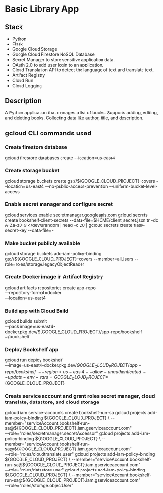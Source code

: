 
# Basic Library App

## Stack

* Python
* Flask
* Google Cloud Storage
* Google Cloud Firestore NoSQL Database
* Secret Manager to store sensitive application data.
* OAuth 2.0 to add user login to an application.
* Cloud Translation API to detect the language of text and translate text.
* Artifact Registry
* Cloud Run
* Cloud Logging

## Description
A Python application that manages a list of books. Supports adding, editing, and deleting books. Collecting data like author, title, and description.

## gcloud CLI commands used
### Create firestore database
gcloud firestore databases create --location=us-east4
### Create storage bucket
gcloud storage buckets create gs://${GOOGLE_CLOUD_PROJECT}-covers --location=us-east4 --no-public-access-prevention --uniform-bucket-level-access

### Enable secret manager and configure secret
gcloud services enable secretmanager.googleapis.com
gcloud secrets create bookshelf-client-secrets --data-file=$HOME/client_secret.json
tr -dc A-Za-z0-9 </dev/urandom | head -c 20 | gcloud secrets create flask-secret-key --data-file=-

### Make bucket publicly available
gcloud storage buckets add-iam-policy-binding gs://${GOOGLE_CLOUD_PROJECT}-covers --member=allUsers --role=roles/storage.legacyObjectReader

### Create Docker image in Artifact Registry
gcloud artifacts repositories create app-repo \
  --repository-format=docker \
  --location=us-east4

### Build app with Cloud Build
gcloud builds submit \
  --pack image=us-east4-docker.pkg.dev/${GOOGLE_CLOUD_PROJECT}/app-repo/bookshelf \
  ~/bookshelf

### Deploy Bookshelf app
gcloud run deploy bookshelf \
  --image=us-east4-docker.pkg.dev/${GOOGLE_CLOUD_PROJECT}/app-repo/bookshelf \
  --region=us-east4 --allow-unauthenticated \
  --update-env-vars=GOOGLE_CLOUD_PROJECT=${GOOGLE_CLOUD_PROJECT}


### Create service account and grant roles secret manager, cloud translate, datastore, and cloud storage
gcloud iam service-accounts create bookshelf-run-sa
gcloud projects add-iam-policy-binding ${GOOGLE_CLOUD_PROJECT} \
  --member="serviceAccount:bookshelf-run-sa@${GOOGLE_CLOUD_PROJECT}.iam.gserviceaccount.com" \
  --role="roles/secretmanager.secretAccessor"
gcloud projects add-iam-policy-binding ${GOOGLE_CLOUD_PROJECT} \
  --member="serviceAccount:bookshelf-run-sa@${GOOGLE_CLOUD_PROJECT}.iam.gserviceaccount.com" \
  --role="roles/cloudtranslate.user"
gcloud projects add-iam-policy-binding ${GOOGLE_CLOUD_PROJECT} \
  --member="serviceAccount:bookshelf-run-sa@${GOOGLE_CLOUD_PROJECT}.iam.gserviceaccount.com" \
  --role="roles/datastore.user"
gcloud projects add-iam-policy-binding ${GOOGLE_CLOUD_PROJECT} \
  --member="serviceAccount:bookshelf-run-sa@${GOOGLE_CLOUD_PROJECT}.iam.gserviceaccount.com" \
  --role="roles/storage.objectUser"

